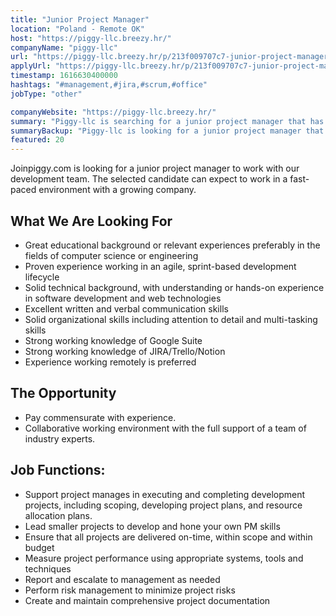 ```yaml
---
title: "Junior Project Manager"
location: "Poland - Remote OK"
host: "https://piggy-llc.breezy.hr/"
companyName: "piggy-llc"
url: "https://piggy-llc.breezy.hr/p/213f009707c7-junior-project-manager"
applyUrl: "https://piggy-llc.breezy.hr/p/213f009707c7-junior-project-manager/apply"
timestamp: 1616630400000
hashtags: "#management,#jira,#scrum,#office"
jobType: "other"

companyWebsite: "https://piggy-llc.breezy.hr/"
summary: "Piggy-llc is searching for a junior project manager that has great educational background or relevant experiences preferably in the fields of computer science or engineering."
summaryBackup: "Piggy-llc is looking for a junior project manager that has experience in: #management, #jira, #scrum."
featured: 20
---
```


Joinpiggy.com is looking for a junior project manager to work with our development team. The selected candidate can expect to work in a fast-paced environment with a growing company.

## What We Are Looking For

*   Great educational background or relevant experiences preferably in the fields of computer science or engineering
*   Proven experience working in an agile, sprint-based development lifecycle
*   Solid technical background, with understanding or hands-on experience in software development and web technologies
*   Excellent written and verbal communication skills
*   Solid organizational skills including attention to detail and multi-tasking skills
*   Strong working knowledge of Google Suite
*   Strong working knowledge of JIRA/Trello/Notion
*   Experience working remotely is preferred

## The Opportunity

*   Pay commensurate with experience.
*   Collaborative working environment with the full support of a team of industry experts.

## Job Functions:

*   Support project manages in executing and completing development projects, including scoping, developing project plans, and resource allocation plans.
*   Lead smaller projects to develop and hone your own PM skills
*   Ensure that all projects are delivered on-time, within scope and within budget
*   Measure project performance using appropriate systems, tools and techniques
*   Report and escalate to management as needed
*   Perform risk management to minimize project risks
*   Create and maintain comprehensive project documentation
